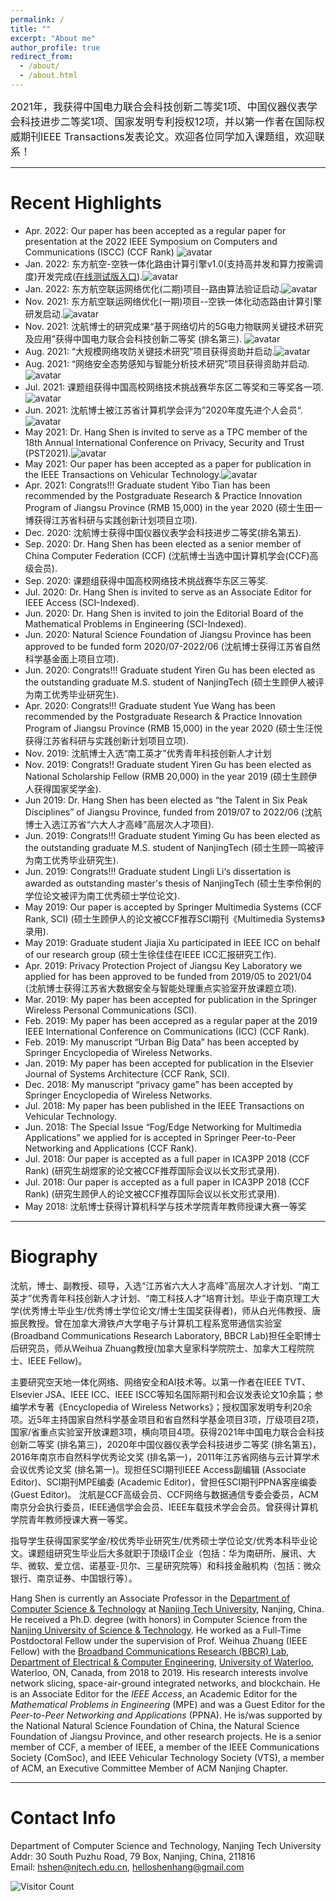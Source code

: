```yaml
---
permalink: /
title: ""
excerpt: "About me"
author_profile: true
redirect_from: 
  - /about/
  - /about.html
---
```


<font size="3">2021年，我获得中国电力联合会科技创新二等奖1项、中国仪器仪表学会科技进步二等奖1项、国家发明专利授权12项，并以第一作者在国际权威期刊IEEE Transactions发表论文。欢迎各位同学加入课题组，欢迎联系！</font>

------

# Recent Highlights

- Apr. 2022:  Our paper has been accepted as a regular paper for presentation at the 2022 IEEE Symposium on Computers and Communications (ISCC)  (CCF Rank) ![avatar](https://shen-hang.github.io//images/new.jpg)
- Jan. 2022: 东方航空-空铁一体化路由计算引擎v1.0(支持高并发和算力按需调度)开发完成([在线测试版入口](https://www.airrouter.top/#/)).![avatar](https://shen-hang.github.io//images/new.jpg)
- Jan. 2022: 东方航空联运网络优化(二期)项目--路由算法验证启动.![avatar](https://shen-hang.github.io//images/new.jpg)
- Nov. 2021: 东方航空联运网络优化(一期)项目--空铁一体化动态路由计算引擎研发启动.![avatar](https://shen-hang.github.io//images/new.jpg)
- Nov. 2021:  沈航博士的研究成果“基于网络切片的5G电力物联网关键技术研究及应用”获得中国电力联合会科技创新二等奖 (排名第三). ![avatar](https://shen-hang.github.io//images/new.jpg)
- Aug. 2021: “大规模网络攻防关键技术研究”项目获得资助并启动.![avatar](https://shen-hang.github.io//images/new.jpg)
- Aug. 2021: “网络安全态势感知与智能分析技术研究”项目获得资助并启动.![avatar](https://shen-hang.github.io//images/new.jpg)
- Jul. 2021:  课题组获得中国高校网络技术挑战赛华东区二等奖和三等奖各一项.![avatar](https://shen-hang.github.io//images/new.jpg)
- Jun. 2021: 沈航博士被江苏省计算机学会评为”2020年度先进个人会员“.![avatar](https://shen-hang.github.io//images/new.jpg)
- May  2021: Dr. Hang Shen is invited to serve as a TPC member of the 18th Annual International Conference on Privacy, Security and Trust (PST2021).![avatar](https://shen-hang.github.io//images/new.jpg)
- May  2021: Our paper has been accepted as a paper for publication in the IEEE Transactions on Vehicular Technology.![avatar](https://shen-hang.github.io//images/new.jpg)
- Apr. 2021: Congrats!!! Graduate student Yibo Tian has been recommended by the Postgraduate Research & Practice Innovation Program of Jiangsu Province (RMB 15,000) in the year 2020 (硕士生田一博获得江苏省科研与实践创新计划项目立项).
- Dec. 2020:  沈航博士获得中国仪器仪表学会科技进步二等奖(排名第五).
- Sep. 2020:  Dr. Hang Shen has been elected as a senior member of China Computer Federation (CCF) (沈航博士当选中国计算机学会(CCF)高级会员).
- Sep. 2020: 课题组获得中国高校网络技术挑战赛华东区三等奖.
- Jul. 2020:  Dr. Hang Shen is invited to serve as an Associate Editor for IEEE Access (SCI-Indexed).
- Jun. 2020: Dr. Hang Shen is invited to join the Editorial Board of  the Mathematical Problems in Engineering (SCI-Indexed).
- Jun. 2020: Natural Science Foundation of Jiangsu Province has been approved to be funded form 2020/07-2022/06 (沈航博士获得江苏省自然科学基金面上项目立项).
- Jun. 2020: Congrats!!! Graduate student Yiren Gu has been elected as the outstanding graduate M.S. student of NanjingTech  (硕士生顾伊人被评为南工优秀毕业研究生).
- Apr. 2020: Congrats!!! Graduate student Yue Wang has been recommended by the Postgraduate Research & Practice Innovation Program of Jiangsu Province (RMB 15,000) in the year 2020 (硕士生汪悦获得江苏省科研与实践创新计划项目立项).
- Nov. 2019: 沈航博士入选“南工英才”优秀青年科技创新人才计划
- Nov. 2019: Congrats!! Graduate student Yiren Gu has been elected as National Scholarship Fellow (RMB 20,000) in the year 2019 (硕士生顾伊人获得国家奖学金).
- Jun 2019: Dr. Hang Shen has been elected as “the Talent in Six Peak Disciplines” of Jiangsu Province, funded from 2019/07 to 2022/06 (沈航博士入选江苏省“六大人才高峰”高层次人才项目).
- Jun. 2019: Congrats!!! Graduate student Yiming Gu has been elected as the outstanding graduate M.S. student of NanjingTech  (硕士生顾一鸣被评为南工优秀毕业研究生).
- Jun. 2019: Congrats!!! Graduate student Lingli Li‘s dissertation is awarded as outstanding master's thesis of NanjingTech  (硕士生李伶俐的学位论文被评为南工优秀硕士学位论文). 
- May 2019: Our paper is accepted by Springer Multimedia Systems (CCF Rank, SCI) (硕士生顾伊人的论文被CCF推荐SCI期刊《Multimedia Systems》录用).
- May 2019: Graduate student Jiajia Xu participated in IEEE ICC on behalf of our research group (硕士生徐佳佳在IEEE ICC汇报研究工作).
- Apr. 2019: Privacy Protection Project of Jiangsu Key Laboratory we applied for has been approved to be funded from 2019/05 to 2021/04 (沈航博士获得江苏省大数据安全与智能处理重点实验室开放课题立项).
- Mar. 2019: My paper has been accepted for publication in the Springer Wireless Personal Communications (SCI).
- Feb. 2019: My paper has been accepred as a regular paper at the 2019 IEEE International Conference on Communications (ICC) (CCF Rank).
- Feb. 2019: My manuscript “Urban Big Data” has been accepted by Springer Encyclopedia of Wireless Networks.
- Jan. 2019: My paper has been accepted for publication in the Elsevier Journal of Systems Architecture (CCF Rank, SCI).
- Dec. 2018: My manuscript “privacy game” has been accepted by Springer Encyclopedia of Wireless Networks.
- Jul. 2018: My paper  has been published in the IEEE Transactions on Vehicular Technology.
- Jun. 2018: The Special Issue “Fog/Edge Networking for Multimedia Applications” we applied for is accepted in Springer Peer-to-Peer Networking and Applications (CCF Rank).
- Jul. 2018: Our paper is accepted as a full paper in ICA3PP 2018 (CCF Rank) (研究生胡煜家的论文被CCF推荐国际会议以长文形式录用). 
- Jul. 2018: Our paper is accepted as a full paper in ICA3PP 2018 (CCF Rank) (研究生顾伊人的论文被CCF推荐国际会议以长文形式录用). 
- May 2018: 沈航博士获得计算机科学与技术学院青年教师授课大赛一等奖

------

# Biography

沈航，博士、副教授、硕导，入选“江苏省六大人才高峰”高层次人才计划、“南工英才”优秀青年科技创新人才计划、“南工科技人才”培育计划。毕业于南京理工大学(优秀博士毕业生/优秀博士学位论文/博士生国奖获得者)，师从白光伟教授、唐振民教授。曾在加拿大滑铁卢大学电子与计算机工程系宽带通信实验室(Broadband Communications Research Laboratory, BBCR Lab)担任全职博士后研究员，师从Weihua Zhuang教授(加拿大皇家科学院院士、加拿大工程院院士、IEEE Fellow)。

主要研究空天地一体化网络、网络安全和AI技术等。以第一作者在IEEE TVT、Elsevier JSA、IEEE ICC、IEEE ISCC等知名国际期刊和会议发表论文10余篇；参编学术专著《Encyclopedia of Wireless Networks》；授权国家发明专利20余项。近5年主持国家自然科学基金项目和省自然科学基金项目3项，厅级项目2项，国家/省重点实验室开放课题3项，横向项目4项。获得2021年中国电力联合会科技创新二等奖 (排名第三)，2020年中国仪器仪表学会科技进步二等奖 (排名第五)，2016年南京市自然科学优秀论文奖 (排名第一)，2011年江苏省网络与云计算学术会议优秀论文奖 (排名第一)。现担任SCI期刊IEEE Access副编辑 (Associate Editor)、SCI期刊MPE编委 (Academic Editor)，曾担任SCI期刊PPNA客座编委(Guest Editor)。 沈航是CCF高级会员、CCF网络与数据通信专委会委员，ACM南京分会执行委员，IEEE通信学会会员、IEEE车载技术学会会员。曾获得计算机学院青年教师授课大赛一等奖。

指导学生获得国家奖学金/校优秀毕业研究生/优秀硕士学位论文/优秀本科毕业论文。课题组研究生毕业后大多就职于顶级IT企业（包括：华为南研所、展讯、大华、微软、爱立信、诺基亚-贝尔、三星研究院等）和科技金融机构（包括：微众银行、南京证券、中国银行等）。

Hang Shen is currently an Associate Professor in the [Department of Computer Science & Technology](http://cise.njtech.edu.cn/) at [Nanjing Tech University](http://www.njtech.edu.cn/), Nanjing, China. He received a Ph.D. degree (with honors) in Computer Science from the [Nanjing University of Science & Technology](http://www.njust.edu.cn/). He worked as a Full-Time Postdoctoral Fellow under the supervision of Prof. Weihua Zhuang (IEEE Fellow)  with the [Broadband Communications Research (BBCR) Lab](https://uwaterloo.ca/broadband-communications-research-lab/), [Department of Electrical & Computer Engineering](https://ece.uwaterloo.ca/Home/), [University of Waterloo](https://uwaterloo.ca/), Waterloo, ON, Canada, from 2018 to 2019. His research interests involve network slicing, space-air-ground integrated networks, and blockchain. He is an Associate Editor for the *IEEE Access*, an Academic Editor for the *Mathematical Problems in Engineering* (MPE) and was a Guest Editor for the *Peer-to-Peer Networking and Applications* (PPNA).  He is/was supported by the National Natural Science Foundation of China, the Natural Science Foundation of Jiangsu Province, and other research projects. He is a senior member of CCF, a member of IEEE, a member of the IEEE Communications Society (ComSoc), and IEEE Vehicular Technology Society (VTS), a member of ACM, an Executive Committee Member of ACM Nanjing Chapter.

------

Contact Info
======

Department of Computer Science and Technology, Nanjing Tech University<br/>
Addr: 30 South Puzhu Road, 79 Box, Nanjing, China, 211816 <br/>
Email: hshen@njtech.edu.cn, helloshenhang@gmail.com


![Visitor Count](https://profile-counter.glitch.me/shen-hang/count.svg)